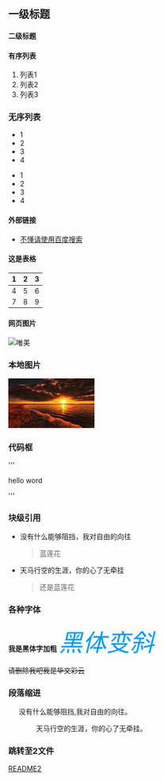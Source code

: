 ## 一级标题
#### 二级标题

#### 有序列表
1. 列表1
2. 列表2
3. 列表3
### 无序列表
* 1
* 2
* 3
* 4
+ 1
+ 2
+ 3
+ 4
#### 外部链接
* [不懂请使用百度搜索](http://www.baidu.com)
#### 这是表格
| 1 | 2 | 3 |
| :-------: | :------- |-------: |
| 4 | 5 | 6 |
| 7 | 8 | 9 | 
#### 网页图片
![唯美](https://tse2-mm.cn.bing.net/th/id/OIP.0aPzzH4K5tcOXPAuS6Ws7wHaEo?w=292&h=182&c=7&o=5&pid=1.7)
### 本地图片
![lala](th.png)
### 代码框
'''
<p><a herf="/home" title="你好，世界">hello word</a></p>
'''

### 块级引用
* 没有什么能够阻挡，我对自由的向往
  > 蓝莲花
* 天马行空的生涯，你的心了无牵挂
  > 还是蓝莲花

### 各种字体
<font face="黑体">**我是黑体字加粗**</font>
<font color=#0099ff size=12 face="黑体">*黑体变斜*</font>

<font face="STCAIYUN">~~请删除我吧我是华文彩云~~</font>

### 段落缩进
&ensp;&ensp;&ensp;没有什么能够阻挡,我对自由的向往。

&emsp;&emsp;&emsp;&emsp;天马行空的生涯，你的心了无牵挂。
### 跳转至2文件
[README2](README2.md)
